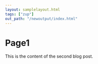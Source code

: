 ```yaml
---
layout: samplelayout.html
tags: ["zup"]
out_path: "/newoutput/index.html"
---
```

# Page1

This is the content of the second blog post.

